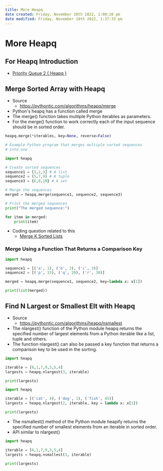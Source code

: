 ```yaml
---
title: More Heapq
date created: Friday, November 18th 2022, 1:00:20 pm
date modified: Friday, November 18th 2022, 1:37:33 pm
---
```


# More Heapq

## For Heapq Introduction

- [Priority Queue 2 { Heapq }](Algo/Fundamental%20Algorithms/Linked%20List/Stack%20&%20Queue.md#Priority%20Queue%202%20{%20Heapq%20})

## Merge Sorted Array with Heapq

- Source
	- <https://pythontic.com/algorithms/heapq/merge>
- Python's heapq has a function called merge
- The merge() function takes multiple Python iterables as parameters.
- For the merge() function to work correctly each of the input sequence should be in sorted order.

```python
heapq.merge(*iterables, key=None, reverse=False)
```

```python
# Example Python program that merges multiple sorted sequences
# into one

import heapq

# Create sorted sequences
sequence1 = [1,2,3] # A list
sequence2 = (5,7,9) # A tuple
sequence3 = {6,8,10} # A set

# Merge the sequences
merged = heapq.merge(sequence1, sequence2, sequence3)

# Print the merged sequences
print("The merged sequence:")

for item in merged:
    print(item)
```

- Coding question related to this
	- [Merge K Sorted Lists](Algo/Fundamental%20Algorithms/Misc/Sub%20Array/Merge%20K%20Sorted%20Lists.md)

### Merge Using a Function That Returns a Comparison Key

```python
import heapq

sequence1 = [('a', 1), ('b', 2), ('c', 3)]
sequence2 = [('p', 15), ('q', 20), ('r', 30)]

merged = heapq.merge(sequence1, sequence2, key=lambda x: x[1])

print(list(merged))
```

## Find N Largest or Smallest Elt with Heapq

- Source
	- <https://pythontic.com/algorithms/heapq/nsmallest>
- The nlargest() function of the Python module heapq returns the specified number of largest elements from a Python iterable like a list, tuple and others.
- The function nlargest() can also be passed a key function that returns a comparison key to be used in the sorting.

```python
import heapq

iterable = [6,1,7,9,3,5,4]
largests = heapq.nlargest(3, iterable)

print(largests)
```

```python
import heapq

iterable = [('cat', 4), ('dog', 1), ('fish', 45)]
largests = heapq.nlargest(2, iterable, key = lambda x: x[1])

print(largests)
```

- The nsmallest() method of the Python module heapify returns the specified number of smallest elements from an iterable in sorted order.
- API similar to nlargest()

```python
import heapq

iterable = [6,1,7,9,3,5,4]
largests = heapq.nsmallest(3, iterable)

print(largests)
```
